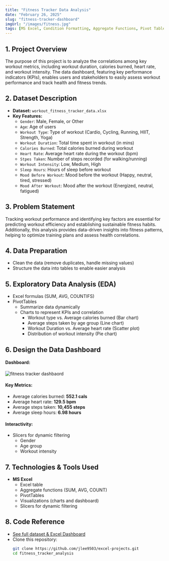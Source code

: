 ```yaml
---
title: "Fitness Tracker Data Analysis"
date: "February 26, 2025"
slug: "fitness-tracker-dashboard"
imgUrl: "/images/fitness.jpg"
tags: [MS Excel, Condition Formatting, Aggregate Functions, Pivot Table, Data Dashboard]
---
```


## 1. Project Overview
The purpose of this project is to analyze the correlations among key workout metrics, including workout duration, calories burned, heart rate, and workout intensity. The data dashboard, featuring key performance indicators (KPIs), enables users and stakeholders to easily assess workout performance and track health and fitness trends.

## 2. Dataset Description
- **Dataset:** `workout_fitness_tracker_data.xlsx`
- **Key Features:**
  - `Gender`: Male, Female, or Other
  - `Age`: Age of users
  - `Workout Type`: Type of workout (Cardio, Cycling, Running, HIIT, Strength, Yoga)
  - `Workout Duration`: Total time spent in workout (in mins)
  - `Calories Burned`: Total calories burned during workout
  - `Heart Rate`: Average heart rate during the workout (bpm)
  - `Stpes Taken`: Number of steps recorded (for walking/running)
  - `Workout Intensity`: Low, Medium, High
  - `Sleep Hours`: Hours of sleep before workout
  - `Mood Before Workout`: Mood before the workout (Happy, neutral, tired, stressed)
  - `Mood After Workout`: Mood after the workout (Energized, neutral, fatigued)

## 3. Problem Statement
Tracking workout performance and identifying key factors are essential for predicting workout efficiency and establishing sustainable fitness habits. Additionally, this analysis provides data-driven insights into fitness patterns, helping to optimize training plans and assess health correlations.

## 4. Data Preparation
- Clean the data (remove duplicates, handle missing values)
- Structure the data into tables to enable easier analysis

## 5. Exploratory Data Analysis (EDA)
- Excel formulas (SUM, AVG, COUNTIFS)
- PivotTables
  - Summarize data dynamically
  - Charts to represent KPIs and correlation
    - Workout type vs. Average calories burned (Bar chart)
    - Average steps taken by age group (Line chart)
    - Workout Duration vs. Average heart rate (Scatter plot)
    - Distribution of workout intensity (Pie chart)

## 6. Design the Data Dashboard
#### Dashboard:
  ![fitness tracker dashbaord](https://raw.githubusercontent.com/jlee9503/excel-projects/main/fitness_tracker_analysis/fitness_tracker_dashboard.png)

#### Key Metrics:
  - Average calories burned: **552.1 cals**
  - Average heart rate: **129.5 bpm**
  - Average steps taken: **10,455 steps**
  - Average sleep hours: **6.98 hours**

#### Interactivity:
  - Slicers for dynamic filtering
    - Gender
    - Age group
    - Workout intensity

## 7. Technologies & Tools Used
- **MS Excel**
  - Excel table
  - Aggregate functions (SUM, AVG, COUNT)
  - PivotTables
  - Visualizations (charts and dashboard)
  - Slicers for dynamic filtering

## 8. Code Reference
- [See full dataset & Excel Dashboard](https://github.com/jlee9503/excel-projects/tree/main/fitness_tracker_analysis)
- Clone this repository:
   ```bash
   git clone https://github.com/jlee9503/excel-projects.git
   cd fitness_tracker_analysis
   ```